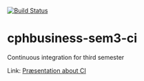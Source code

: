 [![Build Status](https://travis-ci.org/Srax/cphbusiness-sem3-ci.svg?branch=master)](https://travis-ci.org/Srax/cphbusiness-sem3-ci)

# cphbusiness-sem3-ci
Continuous integration for third semester

Link: [Præsentation about CI](https://jegp.github.io/cphbusiness-sem3-ci/presentation.html#/)
